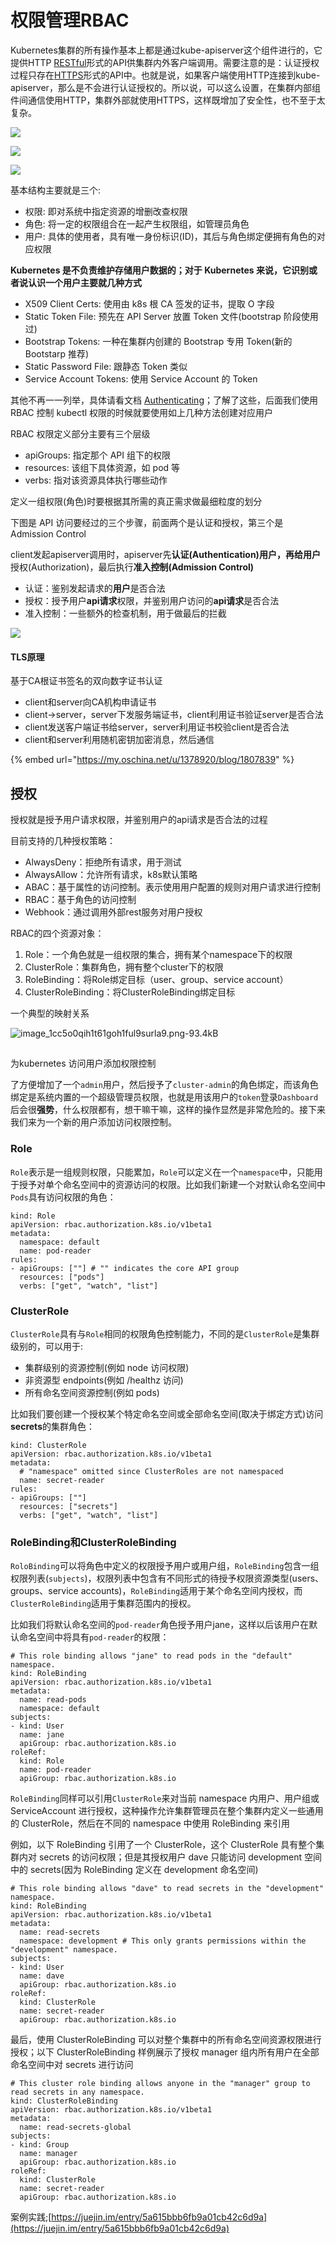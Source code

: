 # 权限管理RBAC

Kubernetes集群的所有操作基本上都是通过kube-apiserver这个组件进行的，它提供HTTP [RESTful](https://www.centos.bz/tag/restful/)形式的API供集群内外客户端调用。需要注意的是：认证授权过程只存在[HTTPS](https://www.centos.bz/tag/https/)形式的API中。也就是说，如果客户端使用HTTP连接到kube-apiserver，那么是不会进行认证授权的。所以说，可以这么设置，在集群内部组件间通信使用HTTP，集群外部就使用HTTPS，这样既增加了安全性，也不至于太复杂。

![](../../.gitbook/assets/image%20%28158%29.png)

![](../../.gitbook/assets/image%20%28148%29.png)

![](../../.gitbook/assets/image%20%28121%29.png)

基本结构主要就是三个:

* 权限: 即对系统中指定资源的增删改查权限
* 角色: 将一定的权限组合在一起产生权限组，如管理员角色
* 用户: 具体的使用者，具有唯一身份标识\(ID\)，其后与角色绑定便拥有角色的对应权限

**Kubernetes 是不负责维护存储用户数据的；对于 Kubernetes 来说，它识别或者说认识一个用户主要就几种方式**

* X509 Client Certs: 使用由 k8s 根 CA 签发的证书，提取 O 字段
* Static Token File: 预先在 API Server 放置 Token 文件\(bootstrap 阶段使用过\)
* Bootstrap Tokens: 一种在集群内创建的 Bootstrap 专用 Token\(新的 Bootstarp 推荐\)
* Static Password File: 跟静态 Token 类似
* Service Account Tokens: 使用 Service Account 的 Token

其他不再一一列举，具体请看文档 [Authenticating](https://kubernetes.io/docs/admin/authentication/)；了解了这些，后面我们使用 RBAC 控制 kubectl 权限的时候就要使用如上几种方法创建对应用户

RBAC 权限定义部分主要有三个层级

* apiGroups: 指定那个 API 组下的权限
* resources: 该组下具体资源，如 pod 等
* verbs: 指对该资源具体执行哪些动作

定义一组权限\(角色\)时要根据其所需的真正需求做最细粒度的划分

下图是 API 访问要经过的三个步骤，前面两个是认证和授权，第三个是 Admission Control

client发起apiserver调用时，apiserver先**认证\(Authentication\)用户，再给用户**授权\(Authorization\)，最后执行**准入控制\(Admission Control\)**

* 认证：鉴别发起请求的**用户**是否合法
* 授权：授予用户**api请求**权限，并鉴别用户访问的**api请求**是否合法
* 准入控制：一些额外的检查机制，用于做最后的拦截

![](../../.gitbook/assets/image%20%28112%29.png)



#### TLS原理 <a id="h3_4"></a>

基于CA根证书签名的双向数字证书认证

* client和server向CA机构申请证书
* client-&gt;server，server下发服务端证书，client利用证书验证server是否合法
* client发送客户端证书给server，server利用证书校验client是否合法
* client和server利用随机密钥加密消息，然后通信

{% embed url="https://my.oschina.net/u/1378920/blog/1807839" %}



## 授权 <a id="h1_24"></a>

授权就是授予用户请求权限，并鉴别用户的api请求是否合法的过程

目前支持的几种授权策略：

* AlwaysDeny：拒绝所有请求，用于测试
* AlwaysAllow：允许所有请求，k8s默认策略
* ABAC：基于属性的访问控制。表示使用用户配置的规则对用户请求进行控制
* RBAC：基于角色的访问控制
* Webhook：通过调用外部rest服务对用户授权



RBAC的四个资源对象：

1. Role：一个角色就是一组权限的集合，拥有某个namespace下的权限
2. ClusterRole：集群角色，拥有整个cluster下的权限
3. RoleBinding：将Role绑定目标（user、group、service account）
4. ClusterRoleBinding：将ClusterRoleBinding绑定目标

一个典型的映射关系

![image\_1cc5o0qih1t61goh1ful9surla9.png-93.4kB](http://static.zybuluo.com/mjaow/zhkj02uys1gmycznw8tqs9gc/image_1cc5o0qih1t61goh1ful9surla9.png)

##  <a id="h1_28"></a>

为kubernetes 访问用户添加权限控制

了方便增加了一个`admin`用户，然后授予了`cluster-admin`的角色绑定，而该角色绑定是系统内置的一个超级管理员权限，也就是用该用户的`token`登录`Dashboard`后会很**强势**，什么权限都有，想干嘛干嘛，这样的操作显然是非常危险的。接下来我们来为一个新的用户添加访问权限控制。

### Role <a id="role"></a>

`Role`表示是一组规则权限，只能累加，`Role`可以定义在一个`namespace`中，只能用于授予对单个命名空间中的资源访问的权限。比如我们新建一个对默认命名空间中`Pods`具有访问权限的角色：

```text
kind: Role
apiVersion: rbac.authorization.k8s.io/v1beta1
metadata:
  namespace: default
  name: pod-reader
rules:
- apiGroups: [""] # "" indicates the core API group
  resources: ["pods"]
  verbs: ["get", "watch", "list"]
```

### ClusterRole <a id="clusterrole"></a>

`ClusterRole`具有与`Role`相同的权限角色控制能力，不同的是`ClusterRole`是集群级别的，可以用于:

* 集群级别的资源控制\(例如 node 访问权限\)
* 非资源型 endpoints\(例如 /healthz 访问\)
* 所有命名空间资源控制\(例如 pods\)

比如我们要创建一个授权某个特定命名空间或全部命名空间\(取决于绑定方式\)访问**secrets**的集群角色：

```text
kind: ClusterRole
apiVersion: rbac.authorization.k8s.io/v1beta1
metadata:
  # "namespace" omitted since ClusterRoles are not namespaced
  name: secret-reader
rules:
- apiGroups: [""]
  resources: ["secrets"]
  verbs: ["get", "watch", "list"]
```

### RoleBinding和ClusterRoleBinding <a id="rolebinding&#x548C;clusterrolebinding"></a>

`RoloBinding`可以将角色中定义的权限授予用户或用户组，`RoleBinding`包含一组权限列表\(`subjects`\)，权限列表中包含有不同形式的待授予权限资源类型\(users、groups、service accounts\)，`RoleBinding`适用于某个命名空间内授权，而 `ClusterRoleBinding`适用于集群范围内的授权。

比如我们将默认命名空间的`pod-reader`角色授予用户jane，这样以后该用户在默认命名空间中将具有`pod-reader`的权限：

```text
# This role binding allows "jane" to read pods in the "default" namespace.
kind: RoleBinding
apiVersion: rbac.authorization.k8s.io/v1beta1
metadata:
  name: read-pods
  namespace: default
subjects:
- kind: User
  name: jane
  apiGroup: rbac.authorization.k8s.io
roleRef:
  kind: Role
  name: pod-reader
  apiGroup: rbac.authorization.k8s.io
```

`RoleBinding`同样可以引用`ClusterRole`来对当前 namespace 内用户、用户组或 ServiceAccount 进行授权，这种操作允许集群管理员在整个集群内定义一些通用的 ClusterRole，然后在不同的 namespace 中使用 RoleBinding 来引用

例如，以下 RoleBinding 引用了一个 ClusterRole，这个 ClusterRole 具有整个集群内对 secrets 的访问权限；但是其授权用户 dave 只能访问 development 空间中的 secrets\(因为 RoleBinding 定义在 development 命名空间\)

```text
# This role binding allows "dave" to read secrets in the "development" namespace.
kind: RoleBinding
apiVersion: rbac.authorization.k8s.io/v1beta1
metadata:
  name: read-secrets
  namespace: development # This only grants permissions within the "development" namespace.
subjects:
- kind: User
  name: dave
  apiGroup: rbac.authorization.k8s.io
roleRef:
  kind: ClusterRole
  name: secret-reader
  apiGroup: rbac.authorization.k8s.io
```

最后，使用 ClusterRoleBinding 可以对整个集群中的所有命名空间资源权限进行授权；以下 ClusterRoleBinding 样例展示了授权 manager 组内所有用户在全部命名空间中对 secrets 进行访问

```text
# This cluster role binding allows anyone in the "manager" group to read secrets in any namespace.
kind: ClusterRoleBinding
apiVersion: rbac.authorization.k8s.io/v1beta1
metadata:
  name: read-secrets-global
subjects:
- kind: Group
  name: manager
  apiGroup: rbac.authorization.k8s.io
roleRef:
  kind: ClusterRole
  name: secret-reader
  apiGroup: rbac.authorization.k8s.io
```







案例实践;[https://juejin.im/entry/5a615bbb6fb9a01cb42c6d9a](https://juejin.im/entry/5a615bbb6fb9a01cb42c6d9a)

